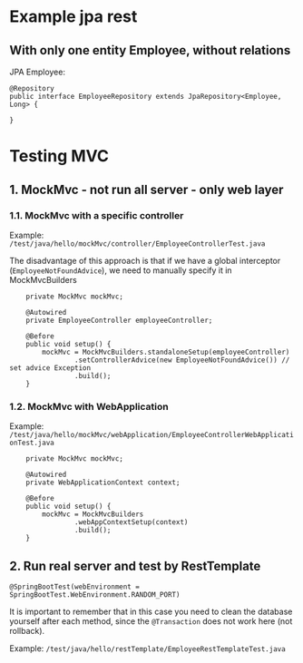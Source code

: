 # Example jpa rest

## With only one entity Employee, without relations

JPA Employee:

```
@Repository
public interface EmployeeRepository extends JpaRepository<Employee, Long> {

}
```

# Testing MVC

## 1. MockMvc - not run all server - only web layer

### 1.1. MockMvc with a specific controller

Example: `/test/java/hello/mockMvc/controller/EmployeeControllerTest.java`

The disadvantage of this approach is that if we have a global interceptor (`EmployeeNotFoundAdvice`), we need to manually specify it in MockMvcBuilders

```
    private MockMvc mockMvc;

    @Autowired
    private EmployeeController employeeController;

    @Before
    public void setup() {
        mockMvc = MockMvcBuilders.standaloneSetup(employeeController)
                .setControllerAdvice(new EmployeeNotFoundAdvice()) // set advice Exception
                .build();       
    }
```

### 1.2. MockMvc with WebApplication

Example: `/test/java/hello/mockMvc/webApplication/EmployeeControllerWebApplicationTest.java`

```
    private MockMvc mockMvc;

    @Autowired
    private WebApplicationContext context;

    @Before
    public void setup() {
        mockMvc = MockMvcBuilders
                .webAppContextSetup(context)
                .build();
    }
```

## 2. Run real server and test by RestTemplate

```
@SpringBootTest(webEnvironment = SpringBootTest.WebEnvironment.RANDOM_PORT)
```

It is important to remember that in this case you need to clean the database 
yourself after each method, since the `@Transaction` does not work here (not rollback).

Example: `/test/java/hello/restTemplate/EmployeeRestTemplateTest.java`